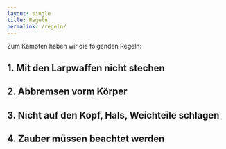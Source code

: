 ```yaml
---
layout: single
title: Regeln
permalink: /regeln/
---
```


Zum Kämpfen haben wir die folgenden Regeln:

## 1\. Mit den Larpwaffen nicht stechen
## 2\. Abbremsen vorm Körper
## 3\. Nicht auf den Kopf, Hals, Weichteile schlagen
## 4\. Zauber müssen beachtet werden
